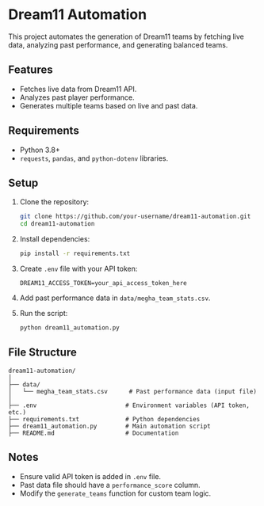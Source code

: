 # Dream11 Automation

This project automates the generation of Dream11 teams by fetching live data, analyzing past performance, and generating balanced teams.

## Features

- Fetches live data from Dream11 API.
- Analyzes past player performance.
- Generates multiple teams based on live and past data.

## Requirements

- Python 3.8+
- `requests`, `pandas`, and `python-dotenv` libraries.

## Setup

1. Clone the repository:
   ```bash
   git clone https://github.com/your-username/dream11-automation.git
   cd dream11-automation
   ```

2. Install dependencies:
   ```bash
   pip install -r requirements.txt
   ```

3. Create `.env` file with your API token:
   ```plaintext
   DREAM11_ACCESS_TOKEN=your_api_access_token_here
   ```

4. Add past performance data in `data/megha_team_stats.csv`.

5. Run the script:
   ```bash
   python dream11_automation.py
   ```

## File Structure

```
dream11-automation/
│
├── data/
│   └── megha_team_stats.csv      # Past performance data (input file)
│
├── .env                         # Environment variables (API token, etc.)
├── requirements.txt             # Python dependencies
├── dream11_automation.py        # Main automation script
├── README.md                    # Documentation
```

## Notes

- Ensure valid API token is added in `.env` file.
- Past data file should have a `performance_score` column.
- Modify the `generate_teams` function for custom team logic.
